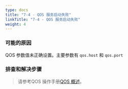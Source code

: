 ```yaml
---
type: docs
title: "7-4 - QOS 服务启动失败"
linkTitle: "7-4 - QOS 服务启动失败"
weight: 4
---
```


### 可能的原因

QOS 参数值未正确设置。主要参数有 `qos.host` 和 `qos.port`

### 排查和解决步骤


> 请参考QOS 操作手册[QOS 概述](/zh/docs3-v2/java-sdk/reference-manual/qos/overview/)。
